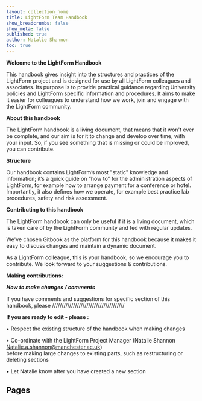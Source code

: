 ```yaml
---
layout: collection_home
title: LightForm Team Handbook
show_breadcrumbs: false
show_meta: false
published: true
author: Natalie Shannon
toc: true
---
```


**Welcome to the LightForm Handbook**

This handbook gives insight into the structures and practices of the LightForm project and is designed for use by all LightForm colleagues and associates.
Its purpose is to provide practical guidance regarding University policies and LightForm specific information and procedures.
It aims to make it easier for colleagues to understand how we work, join and engage with the LightForm community.

**About this handbook**

The LightForm handbook is a living document, that means that it won't ever be complete, and our aim is for it to change and develop over time, with your input. So, if you see something that is missing or could be improved, you can contribute.

**Structure**

Our handbook contains LightForm’s most "static" knowledge and information; it’s a quick guide on “how to” for the administration aspects of LightForm, for example how to arrange payment for a conference or hotel. Importantly, it also defines how we operate, for example best practice lab procedures, safety and risk assessment.   

**Contributing to this handbook**

The LightForm handbook can only be useful if it is a living document, which is taken care of by the LightForm community and fed with regular updates. 

We've chosen Gitbook as the platform for this handbook because it makes it easy to discuss changes and maintain a dynamic document. 

As a LightForm colleague, this is your handbook, so we encourage you to contribute.
We look forward to your suggestions & contributions.

**Making contributions:**

_**How to make changes / comments**_

If you have comments and suggestions for specific section of this handbook, please //////////////////////////////////////

**If you are ready to edit - please :**

•	Respect the existing structure of the handbook when making changes

•	Co-ordinate with the LightForm Project Manager (Natalie Shannon Natalie.a.shannon@manchester.ac.uk)    
    before making large changes to existing parts, such as restructuring or deleting sections

•	Let Natalie know after you have created a new section

## Pages

